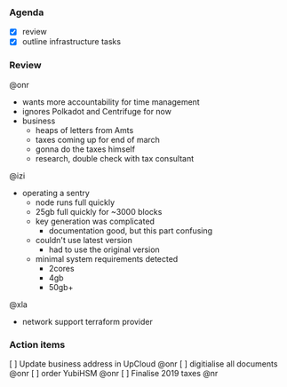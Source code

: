 ### Agenda

* [x] review
* [x] outline infrastructure tasks

### Review

@onr
* wants more accountability for time management
* ignores Polkadot and Centrifuge for now
* business
  * heaps of letters from Amts
  * taxes coming up for end of march
  * gonna do the taxes himself
  * research, double check with tax consultant

@izi
* operating a sentry
  * node runs full quickly
  * 25gb full quickly for ~3000 blocks
  * key generation was complicated
    * documentation good, but this part confusing
  * couldn't use latest version
    * had to use the original version
  * minimal system requirements detected
    * 2cores
    * 4gb
    * 50gb+

@xla
* network support terraform provider



### Action items

[ ] Update business address in UpCloud @onr
[ ] digitialise all documents @onr
[ ] order YubiHSM @onr
[ ] Finalise 2019 taxes @nr
